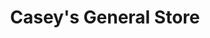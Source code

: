 ---
title: "Casey's General Store"
url: /rogers/caseys-general-store-north-2nd-street/
shop: convenience
---